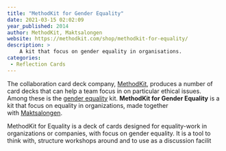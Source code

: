 ```yaml
---
title: "MethodKit for Gender Equality"
date: 2021-03-15 02:02:09
year_published: 2014
author: MethodKit, Maktsalongen
website: https://methodkit.com/shop/methodkit-for-equality/
description: >
    A kit that focus on gender equality in organisations.
categories:
 - Reflection Cards
---
```


<p>The collaboration card deck company, <a href="https://methodkit.com/kits/#kit-finder!loading">MethodKit</a>, produces a number of card decks that can help a team focus in on particular ethical issues. Among these is the <a href="https://methodkit.com/shop/methodkit-for-equality/">gender equality</a> kit. <strong>MethodKit for Gender Equality</strong> is a kit that focus on equality in organizations, made together with <a href="http://maktsalongen.se/">Maktsalongen</a>.</p>
<p>MethodKit for Equality is a deck of cards designed for equality-work in organizations or companies, with focus on gender equality. It is a tool to think with, structure workshops around and to use as a discussion facilit</p>
